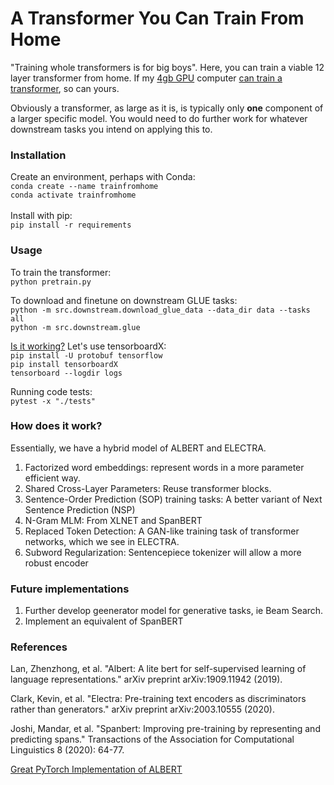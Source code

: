 # A Transformer You Can Train From Home
"Training whole transformers is for big boys". Here, you can train a viable 12 layer transformer from home. If my [4gb GPU](img/gpu2.png) computer [can train a transformer](img/pretrain2.png), so can yours.  

Obviously a transformer, as large as it is, is typically only __one__ component of a larger specific model. You would need to do further work for whatever downstream tasks you intend on applying this to. 

### Installation
Create an environment, perhaps with Conda:  
`conda create --name trainfromhome`  
`conda activate trainfromhome`  
</br>
Install with pip:  
`pip install -r requirements`    

### Usage
To train the transformer:  
`python pretrain.py`  

To download and finetune on downstream GLUE tasks:  
`python -m src.downstream.download_glue_data --data_dir data --tasks all`  
`python -m src.downstream.glue`

[Is it working?](img/Discriminator_Generator_Loss.png) Let's use tensorboardX:  
`pip install -U protobuf tensorflow`  
`pip install tensorboardX`  
`tensorboard --logdir logs`  

Running code tests:  
`pytest -x "./tests"`  

### How does it work?
Essentially, we have a hybrid model of ALBERT and ELECTRA. 
1. Factorized word embeddings: represent words in a more parameter efficient way.
2. Shared Cross-Layer Parameters: Reuse transformer blocks.
3. Sentence-Order Prediction (SOP) training tasks: A better variant of Next Sentence Prediction (NSP)
4. N-Gram MLM: From XLNET and SpanBERT
5. Replaced Token Detection: A GAN-like training task of transformer networks, which we see in ELECTRA.
6. Subword Regularization: Sentencepiece tokenizer will allow a more robust encoder

### Future implementations
1. Further develop geenerator model for generative tasks, ie Beam Search.
2. Implement an equivalent of SpanBERT

### References
Lan, Zhenzhong, et al. "Albert: A lite bert for self-supervised learning of language representations." arXiv preprint arXiv:1909.11942 (2019).  

Clark, Kevin, et al. "Electra: Pre-training text encoders as discriminators rather than generators." arXiv preprint arXiv:2003.10555 (2020).  
 
Joshi, Mandar, et al. "Spanbert: Improving pre-training by representing and predicting spans." Transactions of the Association for Computational Linguistics 8 (2020): 64-77.

[Great PyTorch Implementation of ALBERT](https://github.com/graykode/ALBERT-Pytorch)

